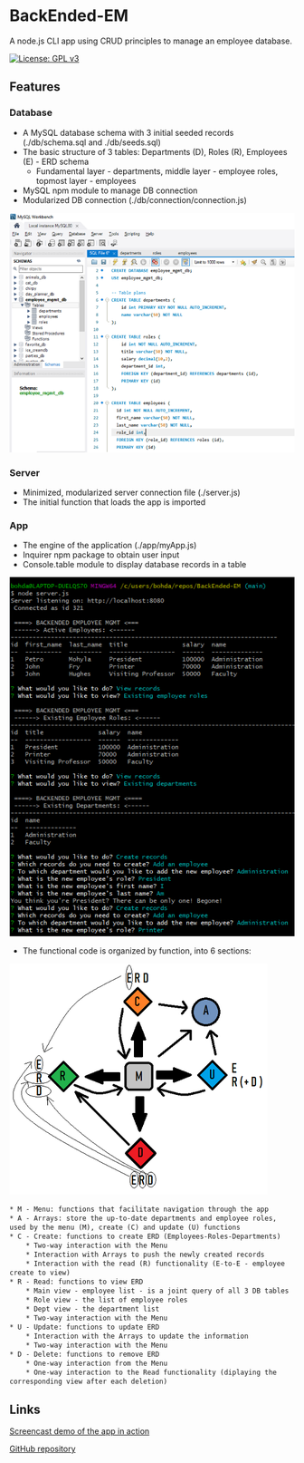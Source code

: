 # BackEnded-EM
A node.js CLI app using CRUD principles to manage an employee database. 

[![License: GPL v3](https://img.shields.io/badge/License-GPLv3-blue.svg)](https://www.gnu.org/licenses/gpl-3.0)
  
## Features

### Database
* A MySQL database schema with 3 initial seeded records (./db/schema.sql and ./db/seeds.sql)
* The basic structure of 3 tables: Departments (D), Roles (R), Employees (E) - ERD schema
    * Fundamental layer - departments, middle layer - employee roles, topmost layer - employees
* MySQL npm module to manage DB connection
* Modularized DB connection (./db/connection/connection.js)

![Database Schema](./db/db_schema.png)

### Server
* Minimized, modularized server connection file (./server.js)
* The initial function that loads the app is imported

### App
* The engine of the application (./app/myApp.js)
* Inquirer npm package to obtain user input
* Console.table module to display database records in a table

![App demo screenshot](./app/CLI_app-view.png)

* The functional code is organized by function, into 6 sections: 

![App Functionality](./app/BackEnded-EM_app-functionality.png)

    * M - Menu: functions that facilitate navigation through the app
    * A - Arrays: store the up-to-date departments and employee roles, used by the menu (M), create (C) and update (U) functions
    * C - Create: functions to create ERD (Employees-Roles-Departments)
        * Two-way interaction with the Menu
        * Interaction with Arrays to push the newly created records
        * Interaction with the read (R) functionality (E-to-E - employee create to view)
    * R - Read: functions to view ERD 
        * Main view - employee list - is a joint query of all 3 DB tables
        * Role view - the list of employee roles
        * Dept view - the department list
        * Two-way interaction with the Menu
    * U - Update: functions to update ERD
        * Interaction with the Arrays to update the information
        * Two-way interaction with the Menu
    * D - Delete: functions to remove ERD
        * One-way interaction from the Menu
        * One-way interaction to the Read functionality (diplaying the corresponding view after each deletion)

## Links

[Screencast demo of the app in action](https://www.awesomescreenshot.com/video/1802035?key=647b4d8cdb8097d1b1c06aa313c6cc8b)

[GitHub repository](https://github.com/bohdicave/BackEnded-EM)
    

